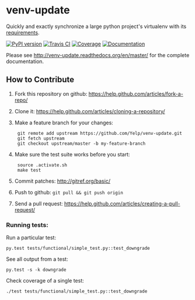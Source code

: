 venv-update
===========
Quickly and exactly synchronize a large python project's virtualenv with its
[requirements](https://pip.pypa.io/en/stable/user_guide/#requirements-files).

[![PyPI version](https://badge.fury.io/py/venv-update.svg)](https://pypi.python.org/pypi/venv-update)
[![Travis CI](https://img.shields.io/travis/Yelp/venv-update/master.svg?label=travis-ci)](https://travis-ci.org/Yelp/venv-update/branches)
[![Coverage](https://codecov.io/github/Yelp/venv-update/coverage.svg?branch=master)](https://codecov.io/github/Yelp/venv-update?branch=master)
[![Documentation](https://readthedocs.org/projects/venv-update/badge/?version=master)](http://venv-update.readthedocs.org/en/master/)


Please see http://venv-update.readthedocs.org/en/master/ for the complete documentation.


How to Contribute
-----------------

1. Fork this repository on github: https://help.github.com/articles/fork-a-repo/
2. Clone it: https://help.github.com/articles/cloning-a-repository/
3. Make a feature branch for your changes:

        git remote add upstream https://github.com/Yelp/venv-update.git
        git fetch upstream
        git checkout upstream/master -b my-feature-branch

4. Make sure the test suite works before you start:

        source .activate.sh
        make test

5. Commit patches: http://gitref.org/basic/
6. Push to github: `git pull && git push origin`
7. Send a pull request: https://help.github.com/articles/creating-a-pull-request/


### Running tests: ###

Run a particular test:

    py.test tests/functional/simple_test.py::test_downgrade


See all output from a test:

    py.test -s -k downgrade


Check coverage of a single test:

    ./test tests/functional/simple_test.py::test_downgrade
